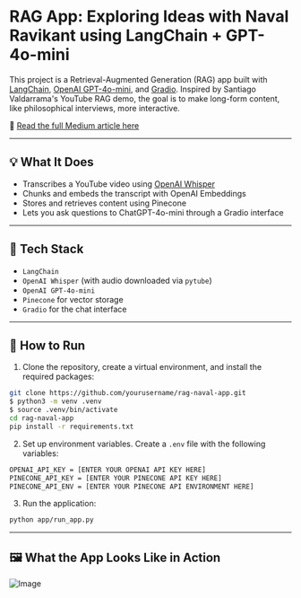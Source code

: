# RAG App: Exploring Ideas with Naval Ravikant using LangChain + GPT-4o-mini

This project is a Retrieval-Augmented Generation (RAG) app built with [LangChain](https://www.langchain.com/), [OpenAI GPT-4o-mini](https://openai.com/), and [Gradio](https://www.gradio.app/). Inspired by Santiago Valdarrama's YouTube RAG demo, the goal is to make long-form content, like philosophical interviews, more interactive.

🔗 [Read the full Medium article here](https://medium.com/@jimbakogiannis/building-a-retrieval-augmented-generation-rag-app-with-langchain-and-chatgpt-exploring-naval-5b1aa9eaef99)

---

## 💡 What It Does

- Transcribes a YouTube video using [OpenAI Whisper](https://openai.com/index/whisper/)
- Chunks and embeds the transcript with OpenAI Embeddings
- Stores and retrieves content using Pinecone
- Lets you ask questions to ChatGPT-4o-mini through a Gradio interface

---

## 🧪 Tech Stack

- `LangChain`
- `OpenAI Whisper` (with audio downloaded via `pytube`)
- `OpenAI GPT-4o-mini`
- `Pinecone` for vector storage
- `Gradio` for the chat interface

---

## 🚀 How to Run
1. Clone the repository, create a virtual environment, and install the required packages:

```bash
git clone https://github.com/yourusername/rag-naval-app.git
$ python3 -m venv .venv
$ source .venv/bin/activate
cd rag-naval-app
pip install -r requirements.txt
```
2. Set up environment variables. Create a `.env` file with the following variables:

```bash
OPENAI_API_KEY = [ENTER YOUR OPENAI API KEY HERE]
PINECONE_API_KEY = [ENTER YOUR PINECONE API KEY HERE]
PINECONE_API_ENV = [ENTER YOUR PINECONE API ENVIRONMENT HERE]
```
3. Run the application:
```bash
python app/run_app.py
```
---
## 🖼️ What the App Looks Like in Action
![Image](https://github.com/user-attachments/assets/86c99519-12f4-4b3d-9603-a97285e62697)
